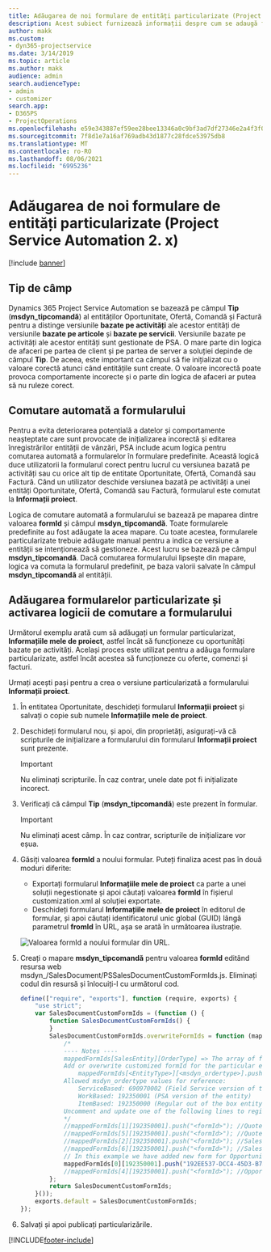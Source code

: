 ```yaml
---
title: Adăugarea de noi formulare de entități particularizate (Project Service Automation 2. x)
description: Acest subiect furnizează informații despre cum se adaugă formulare de entități particularizate pentru oportunități, oferte, comenzi sau facturi în Dynamics 365 Project Service Automation 2.x.
author: makk
ms.custom:
- dyn365-projectservice
ms.date: 3/14/2019
ms.topic: article
ms.author: makk
audience: admin
search.audienceType:
- admin
- customizer
search.app:
- D365PS
- ProjectOperations
ms.openlocfilehash: e59e343887ef59ee28bee13346a0c9bf3ad7df27346e2a4f3f02a1e5c08c060f
ms.sourcegitcommit: 7f8d1e7a16af769adb43d1877c28fdce53975db8
ms.translationtype: MT
ms.contentlocale: ro-RO
ms.lasthandoff: 08/06/2021
ms.locfileid: "6995236"
---
```

# <a name="add-new-custom-entity-forms-project-service-automation-2x"></a>Adăugarea de noi formulare de entități particularizate (Project Service Automation 2. x)

[!include [banner](../../includes/psa-now-project-operations.md)]

## <a name="type-field"></a>Tip de câmp 

Dynamics 365 Project Service Automation se bazează pe câmpul **Tip** (**msdyn\_tipcomandă**) al entităților Oportunitate, Ofertă, Comandă și Factură pentru a distinge versiunile **bazate pe activități** ale acestor entități de versiunile **bazate pe articole** și **bazate pe servicii**. Versiunile bazate pe activități ale acestor entități sunt gestionate de PSA. O mare parte din logica de afaceri pe partea de client și pe partea de server a soluției depinde de câmpul **Tip**. De aceea, este important ca câmpul să fie inițializat cu o valoare corectă atunci când entitățile sunt create. O valoare incorectă poate provoca comportamente incorecte și o parte din logica de afaceri ar putea să nu ruleze corect.

## <a name="automatic-form-switching"></a>Comutare automată a formularului

Pentru a evita deteriorarea potențială a datelor și comportamente neașteptate care sunt provocate de inițializarea incorectă și editarea înregistrărilor entității de vânzări, PSA include acum logica pentru comutarea automată a formularelor în formulare predefinite. Această logică duce utilizatorii la formularul corect pentru lucrul cu versiunea bazată pe activități sau cu orice alt tip de entitate Oportunitate, Ofertă, Comandă sau Factură. Când un utilizator deschide versiunea bazată pe activități a unei entități Oportunitate, Ofertă, Comandă sau Factură, formularul este comutat la **Informații proiect**.

Logica de comutare automată a formularului se bazează pe maparea dintre valoarea **formId** și câmpul **msdyn\_tipcomandă**. Toate formularele predefinite au fost adăugate la acea mapare. Cu toate acestea, formularele particularizate trebuie adăugate manual pentru a indica ce versiune a entității se intenționează să gestioneze. Acest lucru se bazează pe câmpul **msdyn\_tipcomandă**. Dacă comutarea formularului lipsește din mapare, logica va comuta la formularul predefinit, pe baza valorii salvate în câmpul **msdyn\_tipcomandă** al entității.

## <a name="add-custom-forms-and-turn-on-the-form-switching-logic"></a>Adăugarea formularelor particularizate și activarea logicii de comutare a formularului

Următorul exemplu arată cum să adăugați un formular particularizat, **Informațiile mele de proiect**, astfel încât să funcționeze cu oportunități bazate pe activități. Același proces este utilizat pentru a adăuga formulare particularizate, astfel încât acestea să funcționeze cu oferte, comenzi și facturi.

Urmați acești pași pentru a crea o versiune particularizată a formularului **Informații proiect**.

1. În entitatea Oportunitate, deschideți formularul **Informații proiect** și salvați o copie sub numele **Informațiile mele de proiect**.
2. Deschideți formularul nou, și apoi, din proprietăți, asigurați-vă că scripturile de inițializare a formularului din formularul **Informații proiect** sunt prezente. 

    > [!IMPORTANT]
    > Nu eliminați scripturile. În caz contrar, unele date pot fi inițializate incorect.

3. Verificați că câmpul **Tip** (**msdyn\_tipcomandă**) este prezent în formular. 

    > [!IMPORTANT]
    > Nu eliminați acest câmp. În caz contrar, scripturile de inițializare vor eșua.

4. Găsiți valoarea **formId** a noului formular. Puteți finaliza acest pas în două moduri diferite:

    - Exportați formularul **Informațiile mele de proiect** ca parte a unei soluții negestionate și apoi căutați valoarea **formId** în fișierul customization.xml al soluției exportate.
    - Deschideți formularul **Informațiile mele de proiect** în editorul de formular, și apoi căutați identificatorul unic global (GUID) lângă parametrul **fromId** în URL, așa se arată în următoarea ilustrație.

    ![Valoarea formId a noului formular din URL.](media/how-to-add-custom-forms-in-v2.0.png)

5. Creați o mapare **msdyn\_tipcomandă** pentru valoarea **formId** editând resursa web msdyn\_/SalesDocument/PSSalesDocumentCustomFormIds.js. Eliminați codul din resursă și înlocuiți-l cu următorul cod.

    ```javascript
    define(["require", "exports"], function (require, exports) {
        "use strict";
        var SalesDocumentCustomFormIds = (function () {
            function SalesDocumentCustomFormIds() {
            }
            SalesDocumentCustomFormIds.overwriteFormIds = function (mappedFormIds) {
                /*
                ---- Notes ----
                mappedFormIds[SalesEntity][OrderType] => The array of forms IDs that support particular entity and order type
                Add or overwrite customized formId for the particular entity and order type by calling:
                    mappedFormIds[<EntityType>][<msdyn_ordertype>].push("<formId>");
                Allowed msdyn_ordertype values for reference:
                    ServiceBased: 690970002 (Field Service version of the entity)
                    WorkBased: 192350001 (PSA version of the entity)
                    ItemBased: 192350000 (Regular out of the box entity)
                Uncomment and update one of the following lines to register custom PSA form for required entity:
                */      
                //mappedFormIds[1][192350001].push("<formId>"); //Quote
                //mappedFormIds[5][192350001].push("<formId>"); //Quote Line
                //mappedFormIds[2][192350001].push("<formId>"); //Sales Order
                //mappedFormIds[6][192350001].push("<formId>"); //Sales Order Line
                // In this example we have added new form for Opportunity
                mappedFormIds[0][192350001].push("192EE537-DCC4-45D3-B7AF-EA694B9113D2"); //Opportunity
                //mappedFormIds[4][192350001].push("<formId>"); //Opportunity Line
            };
            return SalesDocumentCustomFormIds;
        }());
        exports.default = SalesDocumentCustomFormIds;
    });
    ```

6. Salvați și apoi publicați particularizările.


[!INCLUDE[footer-include](../../includes/footer-banner.md)]